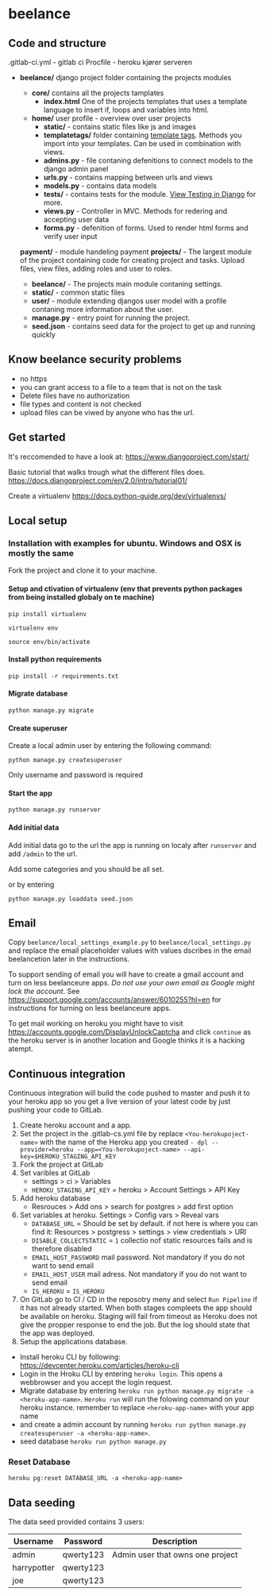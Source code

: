 # beelance

## Code and structure

.gitlab-ci.yml - gitlab ci
Procfile - heroku kjører serveren

- **beelance/** django project folder containing the projects modules
  - **core/** contains all the projects tamplates
    - **index.html** One of the projects templates that uses a template language to insert if, loops and variables into html.
  - **home/** user profile - overview over user projects
    - **static/** - contains static files like js and images
    - **templatetags/** folder containing [template tags](https://docs.djangoproject.com/en/2.1/ref/templates/builtins/). Methods you import into your templates. Can be used in combination with views.
    - **admins.py** - file contaning defenitions to connect models to the django admin panel
    - **urls.py** - contains mapping between urls and views
    - **models.py** - contains data models
    - **tests/** - contains tests for the module. [View Testing in Django](https://docs.djangoproject.com/en/2.1/topics/testing/) for more.
    - **views.py** - Controller in MVC. Methods for redering and accepting user data
    - **forms.py**  -  defenition of forms. Used to render html forms and verify user input


  **payment/** - module handeling payment
  **projects/** - The largest module of the project containing code for creating project and tasks. Upload files, view files, adding roles and user to roles.
  - **beelance/** - The projects main module contaning settings.
  - **static/** - common static files
  - **user/** - module extending djangos user model with a profile contaning more information about the user.
  - **manage.py** - entry point for running the project.
  - **seed.json** - contains seed data for the project to get up and running quickly



## Know beelance security problems
 - no https
 - you can grant access to a file to a team that is not on the task
 - Delete files have no authorization
 - file types and content is not checked
 - upload files can be viwed by anyone who has the url.


## Get started
It's reccomended to have a look at: https://www.djangoproject.com/start/

Basic tutorial that walks trough what the different files does.
https://docs.djangoproject.com/en/2.0/intro/tutorial01/

Create a virtualenv https://docs.python-guide.org/dev/virtualenvs/


## Local setup

### Installation with examples for ubuntu. Windows and OSX is mostly the same

Fork the project and clone it to your machine.

#### Setup and ctivation of virtualenv (env that prevents python packages from being installed globaly on te machine)

`pip install virtualenv`

`virtualenv env`

`source env/bin/activate`


#### Install python requirements

`pip install -r requirements.txt`


#### Migrate database

`python manage.py migrate`


#### Create superuser

Create a local admin user by entering the following command:

`python manage.py createsuperuser`

Only username and password is required


#### Start the app

`python manage.py runserver`


#### Add initial data

Add initial data go to the url the app is running on localy after `runserver` and add `/admin` to the url.

Add some categories and you should be all set.

or by entering

`python manage.py loaddata seed.json`


## Email
Copy `beelance/local_settings_example.py` to `beelance/local_settings.py` and replace the email placeholder values with values dscribes in the email beelancetion later in the instructions.

To support sending of email you will have to create a gmail account and turn on less beelanceure apps. *Do not use your own email as Google might lock the account*. See https://support.google.com/accounts/answer/6010255?hl=en for instructions for turning on less beelanceure apps.

To get mail working on heroku you might have to visit https://accounts.google.com/DisplayUnlockCaptcha and click `continue` as the heroku server is in another location and Google thinks it is a hacking atempt. 

## Continuous integration
Continuous integration will build the code pushed to master and push it to your heroku app so you get a live version of your latest code by just pushing your code to GitLab.

1. Create heroku account and a app.
2. Set the project in the .gitlab-cs.yml file by replace `<You-herokupoject-name>` with the name of the Heroku app you created
`- dpl --provider=heroku --app=<You-herokupoject-name> --api-key=$HEROKU_STAGING_API_KEY`
3. Fork the project at GitLab
4. Set varibles at GitLab
    * settings > ci > Variables
    * `HEROKU_STAGING_API_KEY` = heroku > Account Settings > API Key
4. Add heroku database
   * Resrouces > Add ons > search for postgres > add first option
5. Set variables at heroku. Settings > Config vars > Reveal vars
   * `DATABASE_URL` = Should be set by default. if not here is where you can find it: Resources > postgress > settings > view credentials > URI
   * `DISABLE_COLLECTSTATIC` = `1`  collectio nof static resources fails and is therefore disabled
   * `EMAIL_HOST_PASSWORD` mail password. Not mandatory if you do not want to send email
   * `EMAIL_HOST_USER` mail adress. Not mandatory if you do not want to send email
   * `IS_HEROKU` = `IS_HEROKU`
6. On GitLab go to CI / CD in the reposotry meny and select `Run Pipeline` if it has not already started. When both stages compleets the app should be available on heroku. Staging will fail from timeout as Heroku does not give the propper response to end the job. But the log should state that the app was deployed.
7. Setup the applications database.
  * Install heroku CLI by following: https://devcenter.heroku.com/articles/heroku-cli
  * Login in the Hroku CLI by entering `heroku login`. This opens a webbrowser and you accept the login request.
  * Migrate database by entering
  `heroku run python manage.py migrate -a <heroku-app-name>`. `Heroku run` will run the folowing command on your heroku instance. remember to replace `<heroku-app-name>` with your app name
  * and create a admin account by running
  `heroku run python manage.py createsuperuser -a <heroku-app-name>`.
  * seed database `heroku run python manage.py `

### Reset Database
`heroku pg:reset DATABASE_URL -a <heroku-app-name>`

## Data seeding
The data seed provided contains 3 users:

Username | Password | Description
---|---|---
admin|qwerty123|Admin user that owns one project
harrypotter|qwerty123|
joe|qwerty123|
